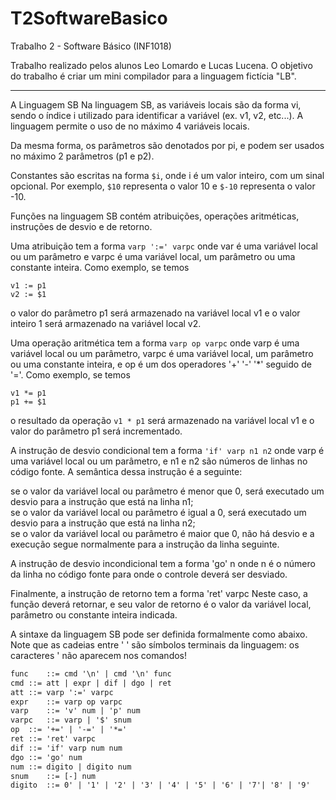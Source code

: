 # T2SoftwareBasico
 Trabalho 2 - Software Básico (INF1018)

Trabalho realizado pelos alunos Leo Lomardo e Lucas Lucena. O objetivo do trabalho é criar um mini compilador para a linguagem fictícia "LB".

---

A Linguagem SB
Na linguagem SB, as variáveis locais são da forma vi, sendo o índice i utilizado para identificar a variável (ex. v1, v2, etc...). A linguagem permite o uso de no máximo 4 variáveis locais.

Da mesma forma, os parâmetros são denotados por pi, e podem ser usados no máximo 2 parâmetros (p1 e p2).

Constantes são escritas na forma `$i`, onde i é um valor inteiro, com um sinal opcional. Por exemplo, `$10` representa o valor 10 e `$-10` representa o valor -10.

Funções na linguagem SB contém atribuições, operações aritméticas, instruções de desvio e de retorno.

Uma atribuição tem a forma `varp ':=' varpc` onde var é uma variável local ou um parâmetro e varpc é uma variável local, um parâmetro ou uma constante inteira. Como exemplo, se temos

`
v1 := p1
`
<br>
`
v2 := $1
`

o valor do parâmetro p1 será armazenado na variável local v1 e o valor inteiro 1 será armazenado na variável local v2.

Uma operação aritmética tem a forma `varp op varpc` onde varp é uma variável local ou um parâmetro, varpc é uma variável local, um parâmetro ou uma constante inteira, e op é um dos operadores '+' '-' '*' seguido de '='. Como exemplo, se temos

`
v1 *= p1
`
<br>
`
p1 += $1
`

o resultado da operação `v1 * p1` será armazenado na variável local v1 e o valor do parâmetro p1 será incrementado.

A instrução de desvio condicional tem a forma `'if' varp n1 n2` onde varp é uma variável local ou um parâmetro, e n1 e n2 são números de linhas no código fonte. A semântica dessa instrução é a seguinte:

se o valor da variável local ou parâmetro é menor que 0, será executado um desvio para a instrução que está na linha n1;  
se o valor da variável local ou parâmetro é igual a 0, será executado um desvio para a instrução que está na linha n2;  
se o valor da variável local ou parâmetro é maior que 0, não há desvio e a execução segue normalmente para a instrução da linha seguinte.  

A instrução de desvio incondicional tem a forma 'go' n onde n é o número da linha no código fonte para onde o controle deverá ser desviado.

Finalmente, a instrução de retorno tem a forma 'ret' varpc Neste caso, a função deverá retornar, e seu valor de retorno é o valor da variável local, parâmetro ou constante inteira indicada.

A sintaxe da linguagem SB pode ser definida formalmente como abaixo. Note que as cadeias entre ' ' são símbolos terminais da linguagem: os caracteres ' não aparecem nos comandos!

```diff
func	::=	cmd '\n' | cmd '\n' func   
cmd	::=	att | expr | dif | dgo | ret  
att	::=	varp ':=' varpc   
expr	::=	varp op varpc  
varp	::=	'v' num | 'p' num  
varpc	::=	varp | '$' snum  
op	::=	'+=' | '-=' | '*='  
ret	::=	'ret' varpc  
dif	::=	'if' varp num num  
dgo	::=	'go' num  
num	::=	digito | digito num  
snum	::=	[-] num  
digito	::=	0' | '1' | '2' | '3' | '4' | '5' | '6' | '7'| '8' | '9'  
```
